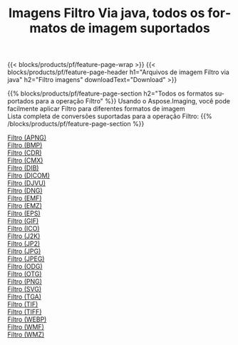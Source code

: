 ﻿---
title: Imagens Filtro Via java, todos os formatos de imagem suportados 
weight: 3920
url: /pt/java/filter 
lang: pt
langdirlevel: 2
locales: zh-hans,ja,it,ru,de,es,fr,nl,id,lt,pl,pt,vi,tr,ko,zh-hant,ar,hi,th,sv,cs,uk,he
description: Usando Aspose.Imaging, você pode facilmente imagens Filtro Via java
---

{{< blocks/products/pf/feature-page-wrap >}}
{{< blocks/products/pf/feature-page-header h1="Arquivos de imagem Filtro via java" h2="Filtro imagens" downloadText="Download" >}}


{{% blocks/products/pf/feature-page-section  h2="Todos os formatos suportados para a operação Filtro" %}}
Usando o Aspose.Imaging, você pode facilmente aplicar Filtro para diferentes formatos de imagem
<br/>
Lista completa de conversões suportadas para a operação Filtro:
{{% /blocks/products/pf/feature-page-section %}}
<div class="container-fluid productfamilypage bg-gray">
    <div class="convertypes bg-gray agp-content section">
        <div class="container">
		<div class="row other-converters">
		    <div class='col-md-2 other-converter remove-lp remove-rp'><a href="/imaging/pt/java/filter/apng" >Filtro (APNG)</a></div><div class='col-md-2 other-converter remove-lp remove-rp'><a href="/imaging/pt/java/filter/bmp" >Filtro (BMP)</a></div><div class='col-md-2 other-converter remove-lp remove-rp'><a href="/imaging/pt/java/filter/cdr" >Filtro (CDR)</a></div><div class='col-md-2 other-converter remove-lp remove-rp'><a href="/imaging/pt/java/filter/cmx" >Filtro (CMX)</a></div><div class='col-md-2 other-converter remove-lp remove-rp'><a href="/imaging/pt/java/filter/dib" >Filtro (DIB)</a></div><div class='col-md-2 other-converter remove-lp remove-rp'><a href="/imaging/pt/java/filter/dicom" >Filtro (DICOM)</a></div><div class='col-md-2 other-converter remove-lp remove-rp'><a href="/imaging/pt/java/filter/djvu" >Filtro (DJVU)</a></div><div class='col-md-2 other-converter remove-lp remove-rp'><a href="/imaging/pt/java/filter/dng" >Filtro (DNG)</a></div><div class='col-md-2 other-converter remove-lp remove-rp'><a href="/imaging/pt/java/filter/emf" >Filtro (EMF)</a></div><div class='col-md-2 other-converter remove-lp remove-rp'><a href="/imaging/pt/java/filter/emz" >Filtro (EMZ)</a></div><div class='col-md-2 other-converter remove-lp remove-rp'><a href="/imaging/pt/java/filter/eps" >Filtro (EPS)</a></div><div class='col-md-2 other-converter remove-lp remove-rp'><a href="/imaging/pt/java/filter/gif" >Filtro (GIF)</a></div><div class='col-md-2 other-converter remove-lp remove-rp'><a href="/imaging/pt/java/filter/ico" >Filtro (ICO)</a></div><div class='col-md-2 other-converter remove-lp remove-rp'><a href="/imaging/pt/java/filter/j2k" >Filtro (J2K)</a></div><div class='col-md-2 other-converter remove-lp remove-rp'><a href="/imaging/pt/java/filter/jp2" >Filtro (JP2)</a></div><div class='col-md-2 other-converter remove-lp remove-rp'><a href="/imaging/pt/java/filter/jpg" >Filtro (JPG)</a></div><div class='col-md-2 other-converter remove-lp remove-rp'><a href="/imaging/pt/java/filter/jpeg" >Filtro (JPEG)</a></div><div class='col-md-2 other-converter remove-lp remove-rp'><a href="/imaging/pt/java/filter/odg" >Filtro (ODG)</a></div><div class='col-md-2 other-converter remove-lp remove-rp'><a href="/imaging/pt/java/filter/otg" >Filtro (OTG)</a></div><div class='col-md-2 other-converter remove-lp remove-rp'><a href="/imaging/pt/java/filter/png" >Filtro (PNG)</a></div><div class='col-md-2 other-converter remove-lp remove-rp'><a href="/imaging/pt/java/filter/svg" >Filtro (SVG)</a></div><div class='col-md-2 other-converter remove-lp remove-rp'><a href="/imaging/pt/java/filter/tga" >Filtro (TGA)</a></div><div class='col-md-2 other-converter remove-lp remove-rp'><a href="/imaging/pt/java/filter/tif" >Filtro (TIF)</a></div><div class='col-md-2 other-converter remove-lp remove-rp'><a href="/imaging/pt/java/filter/tiff" >Filtro (TIFF)</a></div><div class='col-md-2 other-converter remove-lp remove-rp'><a href="/imaging/pt/java/filter/webp" >Filtro (WEBP)</a></div><div class='col-md-2 other-converter remove-lp remove-rp'><a href="/imaging/pt/java/filter/wmf" >Filtro (WMF)</a></div><div class='col-md-2 other-converter remove-lp remove-rp'><a href="/imaging/pt/java/filter/wmz" >Filtro (WMZ)</a></div>
                </div>
        </div>
    </div>
</div>
<br/>
